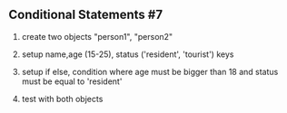 ## Conditional Statements #7

1. create two objects "person1", "person2"
2. setup name,age (15-25),
   status ('resident', 'tourist') keys

3. setup if else, condition where
   age must be bigger than 18 and status must be
   equal to 'resident'
4. test with both objects
